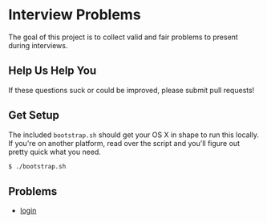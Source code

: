# Interview Problems

The goal of this project is to collect valid and fair problems to present during interviews.

## Help Us Help You

If these questions suck or could be improved, please submit pull requests!

## Get Setup

The included `bootstrap.sh` should get your OS X in shape to run this locally. If you're on another platform, read over the script and you'll figure out pretty quick what you need.

```bash
$ ./bootstrap.sh
```

## Problems

- [login](https://github.com/isocket/interview-questions/tree/master/login)
